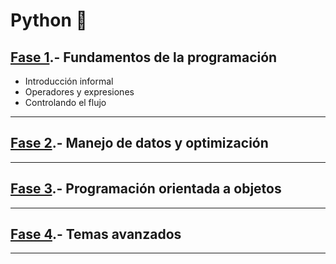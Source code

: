 # Python 🐍

## [Fase 1](https://github.com/OviedoMarco/DataScience/tree/Python/Fase_1).- Fundamentos de la programación
*  Introducción informal
*  Operadores y expresiones
*  Controlando el flujo
---
## [Fase 2](https://github.com/OviedoMarco/DataScience/tree/Python/Fase_2).- Manejo de datos y optimización
---
## [Fase 3](https://github.com/OviedoMarco/DataScience/tree/Python/Fase_3).- Programación orientada a objetos
---
## [Fase 4](https://github.com/OviedoMarco/DataScience/tree/Python/Fase_4).- Temas avanzados
---
